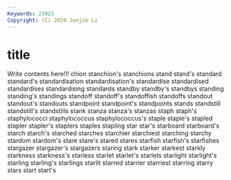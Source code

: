 ```yaml
---
Keywords: 23923
Copyright: (C) 2020 Junjie Li
---
```


# title

Write contents here!!!
chion 
stanchion's 
stanchions
stand 
stand's 
standard 
standard's 
standardisation 
standardisation's 
standardise 
standardised 
standardises 
standardising
standards 
standby 
standby's 
standbys 
standing 
standing's 
standings 
standoff 
standoff's 
standoffish
standoffs 
standout 
standout's 
standouts 
standpoint 
standpoint's 
standpoints 
stands 
standstill 
standstill's
standstills 
stank 
stanza 
stanza's 
stanzas 
staph 
staph's 
staphylococci 
staphylococcus 
staphylococcus's
staple 
staple's 
stapled 
stapler 
stapler's 
staplers 
staples 
stapling 
star 
star's
starboard 
starboard's 
starch 
starch's 
starched 
starches 
starchier 
starchiest 
starching 
starchy
stardom 
stardom's 
stare 
stare's 
stared 
stares 
starfish 
starfish's 
starfishes 
stargazer
stargazer's 
stargazers 
staring 
stark 
starker 
starkest 
starkly 
starkness 
starkness's 
starless
starlet 
starlet's 
starlets 
starlight 
starlight's 
starling 
starling's 
starlings 
starlit 
starred
starrier 
starriest 
starring 
starry 
stars 
start 
start's 

